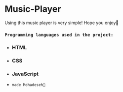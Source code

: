 # Music-Player
Using this music player is very simple!
Hope you enjoy🥰

 ### `Programming languages ​​used in the project:`
- ### HTML
- ### CSS
- ### JavaScript

- `made Mohadeseh🍎`
